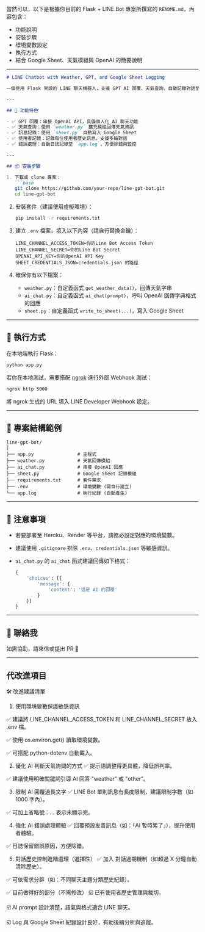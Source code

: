 當然可以，以下是根據你目前的 Flask + LINE Bot 專案所撰寫的 `README.md`，內容包含：

* 功能說明
* 安裝步驟
* 環境變數設定
* 執行方式
* 結合 Google Sheet、天氣模組與 OpenAI 的簡要說明

---

````markdown
# LINE Chatbot with Weather, GPT, and Google Sheet Logging

一個使用 Flask 架設的 LINE 聊天機器人，支援 GPT AI 回覆、天氣查詢、自動記錄對話至 Google Sheet，並具備使用者上下文記憶功能。

---

## 🔧 功能特色

- ✅ GPT 回覆：串接 OpenAI API，具備個人化 AI 聊天功能
- ✅ 天氣查詢：使用 `weather.py` 擴充模組回傳天氣資訊
- ✅ 訊息記錄：使用 `sheet.py` 自動寫入 Google Sheet
- ✅ 使用者記憶：記錄每位使用者歷史訊息，支援多輪對話
- ✅ 錯誤處理：自動日誌記錄至 `app.log`，方便除錯與監控

---

## 📦 安裝步驟

1. 下載或 clone 專案：
   ```bash
   git clone https://github.com/your-repo/line-gpt-bot.git
   cd line-gpt-bot
````

2. 安裝套件（建議使用虛擬環境）：

   ```bash
   pip install -r requirements.txt
   ```

3. 建立 `.env` 檔案，填入以下內容（請自行替換金鑰）：

   ```env
   LINE_CHANNEL_ACCESS_TOKEN=你的Line Bot Access Token
   LINE_CHANNEL_SECRET=你的Line Bot Secret
   OPENAI_API_KEY=你的OpenAI API Key
   SHEET_CREDENTIALS_JSON=credentials.json 的路徑
   ```

4. 確保你有以下檔案：

   * `weather.py`：自定義函式 `get_weather_data()`，回傳天氣字串
   * `ai_chat.py`：自定義函式 `ai_chat(prompt)`，呼叫 OpenAI 回傳字典格式的回應
   * `sheet.py`：自定義函式 `write_to_sheet(...)`，寫入 Google Sheet

---

## 🚀 執行方式

在本地端執行 Flask：

```bash
python app.py
```

若你在本地測試，需要搭配 [ngrok](https://ngrok.com/) 進行外部 Webhook 測試：

```bash
ngrok http 5000
```

將 ngrok 生成的 URL 填入 LINE Developer Webhook 設定。

---

## 📁 專案結構範例

```
line-gpt-bot/
│
├── app.py                # 主程式
├── weather.py            # 天氣回傳模組
├── ai_chat.py            # 串接 OpenAI 回應
├── sheet.py              # Google Sheet 記錄模組
├── requirements.txt      # 套件需求
├── .env                  # 環境變數 (需自行建立)
└── app.log               # 執行紀錄 (自動產生)
```

---

## 📝 注意事項

* 若要部署至 Heroku、Render 等平台，請務必設定對應的環境變數。
* 建議使用 `.gitignore` 排除 `.env`、`credentials.json` 等敏感資訊。
* `ai_chat.py` 的 `ai_chat` 函式建議回傳如下格式：

  ```python
  {
      'choices': [{
          'message': {
              'content': '這是 AI 的回覆'
          }
      }]
  }
  ```

---

## 📮 聯絡我

如需協助，請來信或提出 PR 🙌

---

## 代改進項目
🛠️ 改進建議清單
1. 使用環境變數保護敏感資訊
   
✅ 建議將 LINE_CHANNEL_ACCESS_TOKEN 和 LINE_CHANNEL_SECRET 放入 .env 檔。

✅ 使用 os.environ.get() 讀取環境變數。

✅ 可搭配 python-dotenv 自動載入。

2.  優化 AI 判斷天氣詢問的方式
✅ 提示語調整得更具體，降低誤判率。

✅ 建議使用明確關鍵詞引導 AI 回答 "weather" 或 "other"。

3. 限制 AI 回覆過長文字
✅ LINE Bot 單則訊息有長度限制，建議限制字數（如 1000 字內）。

✅ 可加上省略號：... 表示未顯示完。

4. 強化 AI 錯誤處理體驗
✅ 回覆預設友善訊息（如：「AI 暫時累了」），提升使用者體驗。

✅ 日誌保留錯誤原因，方便除錯。

5. 對話歷史控制進階處理（選擇性）
✅ 加入 對話過期機制（如超過 X 分鐘自動清除歷史）。

✅ 可依需求分群（如：不同聊天主題分類歷史紀錄）。

✅ 目前做得好的部分（不需修改）
☑️ 已有使用者歷史管理與裁切。

☑️ AI prompt 設計清楚，語氣與格式適合 LINE 聊天。

☑️ Log 與 Google Sheet 紀錄設計良好，有助後續分析與追蹤。
